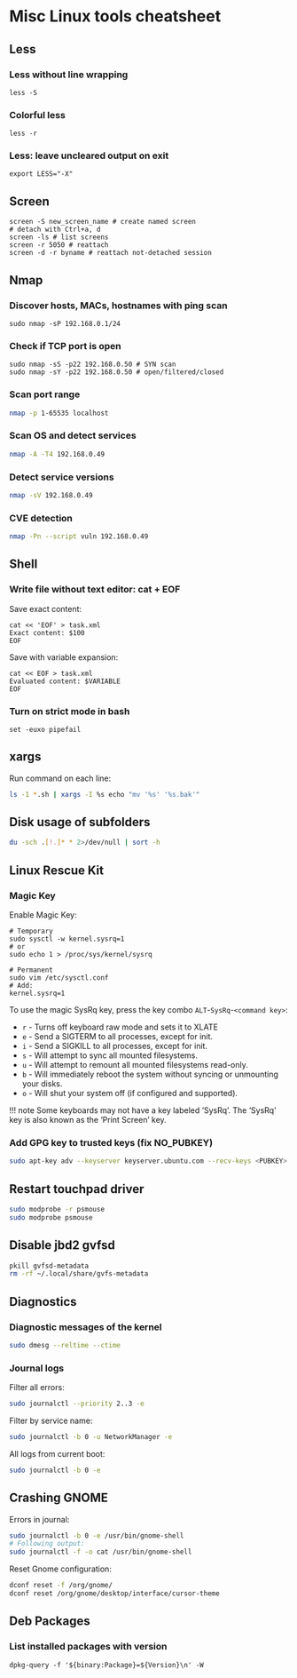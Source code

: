# Misc Linux tools cheatsheet

## Less
### Less without line wrapping
```
less -S
```
### Colorful less
```
less -r
```
### Less: leave uncleared output on exit
```
export LESS="-X"
```

## Screen
```shell
screen -S new_screen_name # create named screen
# detach with Ctrl+a, d
screen -ls # list screens
screen -r 5050 # reattach
screen -d -r byname # reattach not-detached session
```

## Nmap
### Discover hosts, MACs, hostnames with ping scan
```shell
sudo nmap -sP 192.168.0.1/24
```

### Check if TCP port is open
```shell
sudo nmap -sS -p22 192.168.0.50 # SYN scan
sudo nmap -sY -p22 192.168.0.50 # open/filtered/closed
```

### Scan port range
```sh
nmap -p 1-65535 localhost
```

### Scan OS and detect services
```sh
nmap -A -T4 192.168.0.49
```

### Detect service versions
```sh
nmap -sV 192.168.0.49
```

### CVE detection
```sh
nmap -Pn --script vuln 192.168.0.49
```

## Shell
### Write file without text editor: cat + EOF
Save exact content:
```shell
cat << 'EOF' > task.xml
Exact content: $100
EOF
```
Save with variable expansion:
```shell
cat << EOF > task.xml
Evaluated content: $VARIABLE
EOF
```
### Turn on strict mode in bash
```shell
set -euxo pipefail
```

## xargs
Run command on each line:
```sh
ls -1 *.sh | xargs -I %s echo "mv '%s' '%s.bak'"
```

## Disk usage of subfolders
```sh
du -sch .[!.]* * 2>/dev/null | sort -h
```

## Linux Rescue Kit
### Magic Key
Enable Magic Key:
```shell
# Temporary
sudo sysctl -w kernel.sysrq=1
# or
sudo echo 1 > /proc/sys/kernel/sysrq

# Permanent
sudo vim /etc/sysctl.conf
# Add:
kernel.sysrq=1
```

To use the magic SysRq key, press the key combo `ALT`-`SysRq`-`<command key>`:

- `r` - Turns off keyboard raw mode and sets it to XLATE
- `e` - Send a SIGTERM to all processes, except for init.
- `i` - Send a SIGKILL to all processes, except for init.
- `s` - Will attempt to sync all mounted filesystems.
- `u` - Will attempt to remount all mounted filesystems read-only.
- `b` - Will immediately reboot the system without syncing or unmounting your disks.
- `o` - Will shut your system off (if configured and supported).

!!! note
    Some keyboards may not have a key labeled ‘SysRq’. The ‘SysRq’ key is also known as the ‘Print Screen’ key.


### Add GPG key to trusted keys (fix NO_PUBKEY)
```sh
sudo apt-key adv --keyserver keyserver.ubuntu.com --recv-keys <PUBKEY>
```

## Restart touchpad driver
```sh
sudo modprobe -r psmouse
sudo modprobe psmouse
```

## Disable jbd2 gvfsd
```sh
pkill gvfsd-metadata
rm -rf ~/.local/share/gvfs-metadata
```

## Diagnostics
### Diagnostic messages of the kernel
```sh
sudo dmesg --reltime --ctime
```

### Journal logs
Filter all errors:
```sh
sudo journalctl --priority 2..3 -e
```
Filter by service name:
```sh
sudo journalctl -b 0 -u NetworkManager -e
```
All logs from current boot:
```sh
sudo journalctl -b 0 -e
```

## Crashing GNOME
Errors in journal:
```sh
sudo journalctl -b 0 -e /usr/bin/gnome-shell
# Following output:
sudo journalctl -f -o cat /usr/bin/gnome-shell
```

Reset Gnome configuration:
```sh
dconf reset -f /org/gnome/
dconf reset /org/gnome/desktop/interface/cursor-theme
```

## Deb Packages
### List installed packages with version
```shell
dpkg-query -f '${binary:Package}=${Version}\n' -W
```
